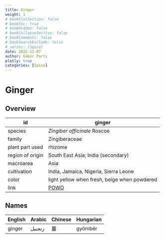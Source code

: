 ```yaml
---
title: Ginger
weight: 1
# bookFlatSection: false
# bookToc: true
# bookHidden: false
# bookCollapseSection: false
# bookComments: false
# bookSearchExclude: false
# series: [Spice]
date: 2022-11-07
author: Gábor Parti
plotly: true
categories: [Spice]
---
```


# Ginger

## Overview

|       id       |                       ginger                      |
|----------------|---------------------------------------------------|
|     species    |            *Zingiber officinale* Roscoe           |
|     family     |                   Zingiberaceae                   |
| plant part used|                      rhizome                      |
|region of origin|         South East Asia; India (secondary)        |
|    macroarea   |                        Asia                       |
|   cultivation  |       India, Jamaica, Nigeria, Sierra Leone       |
|      color     |    light yellow when fresh, beige when powdered   |
|      link      |[POWO](https://powo.science.kew.org/taxon/798372-1)|

 ## Names
|English|Arabic|Chinese|Hungarian|
|-------|------|-------|---------|
| ginger|زنجبيل|   薑   | gyömbér |